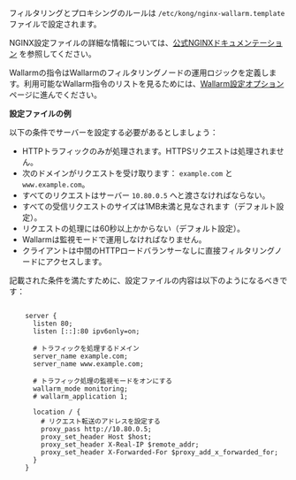 フィルタリングとプロキシングのルールは `/etc/kong/nginx-wallarm.template` ファイルで設定されます。

NGINX設定ファイルの詳細な情報については、[公式NGINXドキュメンテーション](https://nginx.org/en/docs/beginners_guide.html) を参照してください。

Wallarmの指令はWallarmのフィルタリングノードの運用ロジックを定義します。利用可能なWallarm指令のリストを見るためには、[Wallarm設定オプション](../admin-en/configure-parameters-en.md) ページに進んでください。

**設定ファイルの例**

以下の条件でサーバーを設定する必要があるとしましょう：
* HTTPトラフィックのみが処理されます。HTTPSリクエストは処理されません。
* 次のドメインがリクエストを受け取ります： `example.com` と `www.example.com`。
* すべてのリクエストはサーバー `10.80.0.5` へと渡さなければならない。
* すべての受信リクエストのサイズは1MB未満と見なされます（デフォルト設定）。
* リクエストの処理には60秒以上かからない（デフォルト設定）。
* Wallarmは監視モードで運用しなければなりません。
* クライアントは中間のHTTPロードバランサーなしに直接フィルタリングノードにアクセスします。

記載された条件を満たすために、設定ファイルの内容は以下のようになるべきです：

```

    server {
      listen 80;
      listen [::]:80 ipv6only=on;

      # トラフィックを処理するドメイン
      server_name example.com; 
      server_name www.example.com;

      # トラフィック処理の監視モードをオンにする
      wallarm_mode monitoring; 
      # wallarm_application 1;

      location / {
        # リクエスト転送のアドレスを設定する
        proxy_pass http://10.80.0.5; 
        proxy_set_header Host $host;
        proxy_set_header X-Real-IP $remote_addr;
        proxy_set_header X-Forwarded-For $proxy_add_x_forwarded_for;
      }
    }

```

